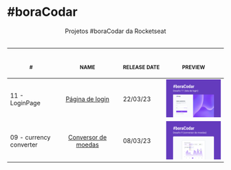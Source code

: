 # #boraCodar

<p align="center">
    Projetos #boraCodar da Rocketseat <br>
    <br><table>
    <thead>
        <tr>
            <th align="center">
                <img width="20" height="1"> 
                <p>
                    <small>#</small>
                </p>
            </th>
            <th align="center">
                <img width="300" height="1"> 
                <p> 
                    <small>
                        NAME
                    </small>
                </p>
            </th>
            <th align="left">
                <img width="140" height="1">
                <p align="left"> 
                    <small>
                    RELEASE DATE
                    </small>
                </p>
            </th>
            <th align="center">
                <img width="201" height="1">
                <p align="center"> 
                    <small>
                    PREVIEW
                    </small>
                </p>
            </th>
        </tr>
    </thead>
    <tbody>
        <tr>
            <td>11 - LoginPage</td>
            <td align="center"><a href="loginPage" >Página de login</a></td>
            <td>22/03/23</td>
            <td align="center" ><a href="loginPage"><img width="300px" src="loginPage/.github/preview.jpg" /></a></td>
        </tr>
        <tr>
            <td>09 - currency converter</td>
            <td align="center"><a href="conversor" >Conversor de moedas</a></td>
            <td>08/03/23</td>
            <td align="center" ><a href="conversor"><img width="300px" src="conversor/.github/preview.jpg" /></a></td>
        </tr>
    </tbody>
</table></p>
